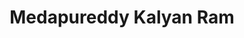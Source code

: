 ---
layout: 
title: Medapureddy Kalyan Ram
position_at_CNI: 
description: 
description2: Medapureddy Kalyan Ram is an M.Tech student in the Department of Electronics System Engineering (DESE) at the Indian Institute of Science (IISc). He holds a Bachelor of Technology (B.Tech) degree in Electronics and Communication Engineering from Anil Neerukonda Institute of Technological Sciences (ANITS), Visakhapatnam. His professional experience includes serving as an Associate Software Engineer at Accenture Solutions Pvt. Ltd. Currently, he is engaged in a project focusing on Time synchronization in Time-Sensitive Networks, under the guidance of Dr. Chandramani Singh.
department: DESE
img: /assets/images/people/mtech/medKalyanRam.png
importance: 1
category: M.Tech. Fellows/Scholars
redirect: 
research_interests: 
email: kalyanramm@iisc.ac.in
years: [2024]
linkedin: https://www.linkedin.com/in/kalyan-medapureddy-5379a8191
advisor: Prof. Chandramani Singh # only applicable for students or fellows

---